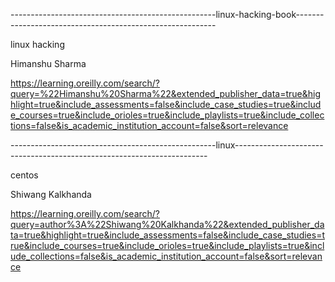 ---------------------------------------------------linux-hacking-book----------------------------------------------------------

linux hacking 

Himanshu Sharma

https://learning.oreilly.com/search/?query=%22Himanshu%20Sharma%22&extended_publisher_data=true&highlight=true&include_assessments=false&include_case_studies=true&include_courses=true&include_orioles=true&include_playlists=true&include_collections=false&is_academic_institution_account=false&sort=relevance






---------------------------------------------------linux-----------------------------------------------------------------------

centos 

Shiwang Kalkhanda

https://learning.oreilly.com/search/?query=author%3A%22Shiwang%20Kalkhanda%22&extended_publisher_data=true&highlight=true&include_assessments=false&include_case_studies=true&include_courses=true&include_orioles=true&include_playlists=true&include_collections=false&is_academic_institution_account=false&sort=relevance
